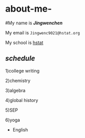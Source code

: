 # about-me-

#My name is  **_Jingwenchen_** 

My email is ```Jingwenc9021@hstat.org```

My school is  [hstat](https://www.hstat.org/)

_schedule_
  ---
1)college writing

2)chemistry

3)algebra

4)global history

5)SEP

6)yoga

 * English

